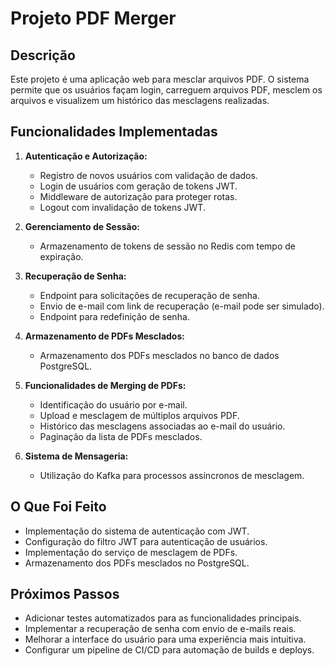 # Projeto PDF Merger

## Descrição

Este projeto é uma aplicação web para mesclar arquivos PDF. O sistema permite que os usuários façam login, carreguem arquivos PDF, mesclem os arquivos e visualizem um histórico das mesclagens realizadas.

## Funcionalidades Implementadas

1. **Autenticação e Autorização:**
   - Registro de novos usuários com validação de dados.
   - Login de usuários com geração de tokens JWT.
   - Middleware de autorização para proteger rotas.
   - Logout com invalidação de tokens JWT.

2. **Gerenciamento de Sessão:**
   - Armazenamento de tokens de sessão no Redis com tempo de expiração.

3. **Recuperação de Senha:**
   - Endpoint para solicitações de recuperação de senha.
   - Envio de e-mail com link de recuperação (e-mail pode ser simulado).
   - Endpoint para redefinição de senha.

4. **Armazenamento de PDFs Mesclados:**
   - Armazenamento dos PDFs mesclados no banco de dados PostgreSQL.

5. **Funcionalidades de Merging de PDFs:**
   - Identificação do usuário por e-mail.
   - Upload e mesclagem de múltiplos arquivos PDF.
   - Histórico das mesclagens associadas ao e-mail do usuário.
   - Paginação da lista de PDFs mesclados.

6. **Sistema de Mensageria:**
   - Utilização do Kafka para processos assíncronos de mesclagem.

## O Que Foi Feito

- Implementação do sistema de autenticação com JWT.
- Configuração do filtro JWT para autenticação de usuários.
- Implementação do serviço de mesclagem de PDFs.
- Armazenamento dos PDFs mesclados no PostgreSQL.

## Próximos Passos

- Adicionar testes automatizados para as funcionalidades principais.
- Implementar a recuperação de senha com envio de e-mails reais.
- Melhorar a interface do usuário para uma experiência mais intuitiva.
- Configurar um pipeline de CI/CD para automação de builds e deploys.

